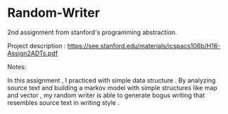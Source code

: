 # Random-Writer
2nd assignment from stanford's programming abstraction.

Project description :
https://see.stanford.edu/materials/icspacs106b/H16-Assign2ADTs.pdf

Notes:

In this assignment , I practiced with simple data structure . By analyzing source text and building a markov model with 
simple structures like map and vector , my random writer is able to generate bogus writing that resembles source text in 
writing style .

